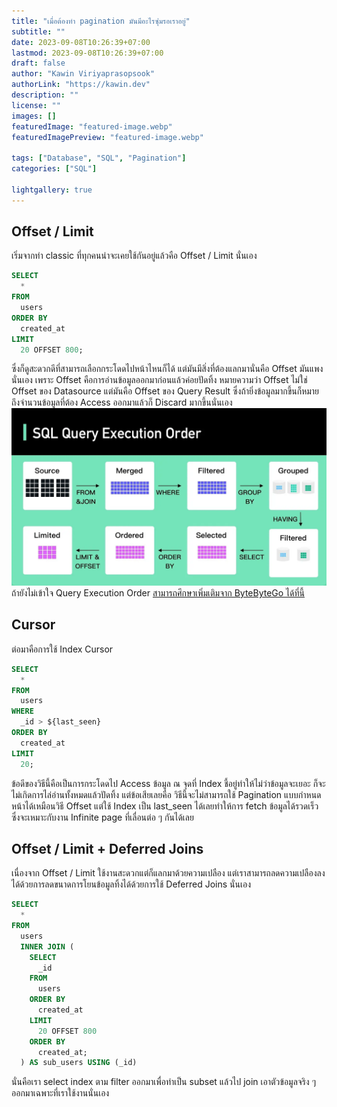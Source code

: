 ```yaml
---
title: "เมื่อต้องทำ pagination มันมีอะไรซุ่มรอเราอยู่"
subtitle: ""
date: 2023-09-08T10:26:39+07:00
lastmod: 2023-09-08T10:26:39+07:00
draft: false
author: "Kawin Viriyaprasopsook"
authorLink: "https://kawin.dev"
description: ""
license: ""
images: []
featuredImage: "featured-image.webp"
featuredImagePreview: "featured-image.webp"

tags: ["Database", "SQL", "Pagination"]
categories: ["SQL"]

lightgallery: true
---
```


<!--more-->

## Offset / Limit
เริ่มจากท่า classic ที่ทุกคนน่าจะเคยใช้กันอยู่แล้วคือ Offset / Limit นั่นเอง
```sql
SELECT
  *
FROM
  users
ORDER BY
  created_at
LIMIT
  20 OFFSET 800;
```

ซึ่งก็ดูสะดวกดีที่สามารถเลือกกระโดดไปหน้าไหนก็ได้ แต่มันมีสิ่งที่ต้องแลกมานั่นคือ Offset มันแพงนั่นเอง เพราะ Offset คือการอ่านข้อมูลออกมาก่อนแล้วค่อยปัดทิ้ง หมายความว่า Offset ไม่ใช่ Offset ของ Datasource แต่มันคือ Offset ของ Query Result ซึ่งถ้ายิ่งข้อมูลมากขึ้นก็หมายถึงจำนวนข้อมูลที่ต้อง Access ออกมาแล้วก็ Discard มากขึ้นนั่นเอง
![query_exec_order](img/query_exec_order.webp "query_exec_order")
ถ้ายังไม่เข้าใจ Query Execution Order [สามารถศึกษาเพิ่มเติมจาก ByteByteGo ได้ที่นี้](https://www.youtube.com/watch?v=BHwzDmr6d7s)

## Cursor
ต่อมาคือการใช้ Index Cursor
```sql
SELECT
  *
FROM
  users
WHERE
  _id > ${last_seen}
ORDER BY
  created_at
LIMIT
  20;
```
ข้อดีของวิธีนี้คือเป็นการกระโดดไป Access ข้อมูล ณ จุดที่ Index ชี้อยู่ทำให้ไม่ว่าข้อมูลจะเยอะ ก็จะไม่เกิดการไล่อ่านทั้งหมดแล้วปัดทิ้ง แต่ข้อเสียเลยคือ วิธีนี้จะไม่สามารถใช้ Pagination แบบกำหนดหน้าได้เหมือนวิธี Offset แต่ใช้ Index เป็น last_seen ได้เลยทำให้การ fetch ข้อมูลได้รวดเร็ว ซึ่งจะเหมาะกับงาน Infinite page ที่เลื่อนต่อ ๆ กันได้เลย

## Offset / Limit + Deferred Joins
เนื่องจาก Offset / Limit ใช้งานสะดวกแต่ก็แลกมาด้วยความเปลือง แต่เราสามารถลดความเปลืองลงได้ด้วยการลดขนาดการโยนข้อมูลทิ้งได้ด้วยการใช้ Deferred Joins นั่นเอง
```sql
SELECT
  *
FROM
  users
  INNER JOIN (
    SELECT
      _id
    FROM
      users
    ORDER BY
      created_at
    LIMIT
      20 OFFSET 800
    ORDER BY
      created_at;
  ) AS sub_users USING (_id)
```
นั่นคือเรา select index ตาม filter ออกมาเพื่อทำเป็น subset แล้วไป join เอาตัวข้อมูลจริง ๆ ออกมาเฉพาะที่เราใช้งานนั่นเอง